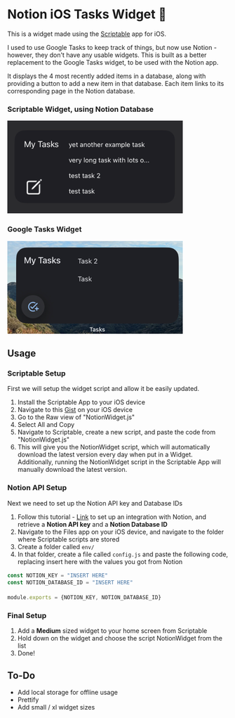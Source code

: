 # Notion iOS Tasks Widget :blue_book:

This is a widget made using the [Scriptable](https://scriptable.app/) app for iOS.

I used to use Google Tasks to keep track of things, but now use Notion - however, they don't have any usable widgets. This is built as a better replacement to the Google Tasks widget, to be used with the Notion app.

It displays the 4 most recently added items in a database, along with providing a button to add a new item in that database. Each item links to its corresponding page in the Notion database.

### Scriptable Widget, using Notion Database

![Notion Widget Screenshot](/images/WidgetScreenshot.png "Notion Widget Screenshot")

### Google Tasks Widget

![Google Tasks Widget Screenshot](/images/GoogleTasksWidgetScreenshot.png "Google Tasks Widget Screenshot")

## Usage

### Scriptable Setup

First we will setup the widget script and allow it be easily updated.

1. Install the Scriptable App to your iOS device
2. Navigate to this [Gist](https://gist.github.com/johnmiddleton12/c15ecdc2826d105c04f93aa05facc136) on your iOS device
3. Go to the Raw view of "NotionWidget.js"
4. Select All and Copy
5. Navigate to Scriptable, create a new script, and paste the code from "NotionWidget.js"
6. This will give you the NotionWidget script, which will automatically download the latest version every day when put in a Widget. Additionally, running the NotionWidget script in the Scriptable App will manually download the latest version.
### Notion API Setup
Next we need to set up the Notion API key and Database IDs

1. Follow this tutorial - [Link](https://developers.notion.com/docs/create-a-notion-integration) to set up an integration with Notion, and retrieve a **Notion API key** and a **Notion Database ID**
2. Navigate to the Files app on your iOS device, and navigate to the folder where Scriptable scripts are stored
3. Create a folder called `env/`
4. In that folder, create a file called `config.js` and paste the following code, replacing insert here with the values you got from Notion
```javascript
const NOTION_KEY = "INSERT HERE"
const NOTION_DATABASE_ID = "INSERT HERE"

module.exports = {NOTION_KEY, NOTION_DATABASE_ID}
```
### Final Setup

1. Add a **Medium** sized widget to your home screen from Scriptable
2. Hold down on the widget and choose the script NotionWidget from the list
3. Done!

## To-Do

- Add local storage for offline usage
- Prettify 
- Add small / xl widget sizes
